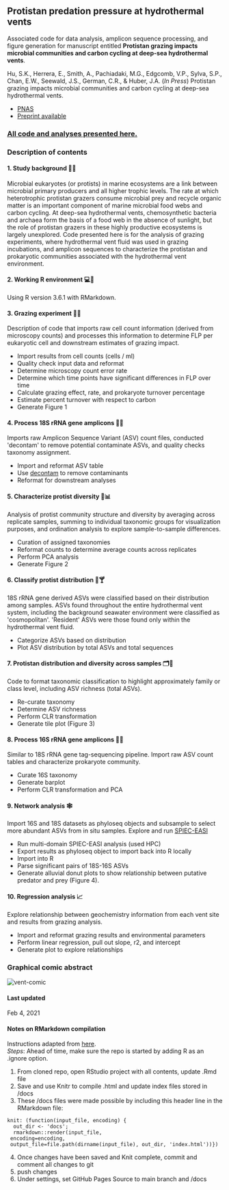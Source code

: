 ## Protistan predation pressure at hydrothermal vents

Associated code for data analysis, amplicon sequence processing, and figure generation for manuscript entitled **Protistan grazing impacts microbial communities and carbon cycling at deep-sea hydrothermal vents**.   

Hu, S.K., Herrera, E., Smith, A., Pachiadaki, M.G., Edgcomb, V.P., Sylva, S.P., Chan, E.W., Seewald, J.S., German, C.R., & Huber, J.A. (_In Press_) Protistan grazing impacts microbial communities and carbon cycling at deep-sea hydrothermal vents.
* [PNAS](https://www.pnas.org/content/118/29/e2102674118)
* [Preprint available](https://www.biorxiv.org/content/10.1101/2021.02.08.430233v1)

### [All code and analyses presented here.](https://shu251.github.io/protist-gordaridge-2021/)

### Description of contents

#### 1. Study background :ocean::volcano:

Microbial eukaryotes (or protists) in marine ecosystems are a link between microbial primary producers and all higher trophic levels. The rate at which heterotrophic protistan grazers consume microbial prey and recycle organic matter is an important component of marine microbial food webs and carbon cycling. At deep-sea hydrothermal vents, chemosynthetic bacteria and archaea form the basis of a food web in the absence of sunlight, but the role of protistan grazers in these highly productive ecosystems is largely unexplored.
Code presented here is for the analysis of grazing experiments, where hydrothermal vent fluid was used in grazing incubations, and amplicon sequences to characterize the protistan and prokaryotic communities associated with the hydrothermal vent environment.

#### 2. Working R environment :computer::yarn:

Using R version 3.6.1 with RMarkdown.

#### 3. Grazing experiment :test_tube::microscope:

Description of code that imports raw cell count information (derived from microscopy counts) and processes this information to determine FLP per eukaryotic cell and downstream estimates of grazing impact.

* Import results from cell counts (cells / ml)
* Quality check input data and reformat
* Determine microscopy count error rate
* Determine which time points have significant differences in FLP over time
* Calculate grazing effect, rate, and prokaryote turnover percentage
* Estimate percent turnover with respect to carbon
* Generate Figure 1

#### 4. Process 18S rRNA gene amplicons :dna::soap:

Imports raw Amplicon Sequence Variant (ASV) count files, conducted 'decontam' to remove potential contaminate ASVs, and quality checks taxonomy assignment.

* Import and reformat ASV table
* Use [decontam](https://microbiomejournal.biomedcentral.com/articles/10.1186/s40168-018-0605-2) to remove contaminants
* Reformat for downstream analyses

#### 5. Characterize protist diversity :toolbox::bar_chart:

Analysis of protist community structure and diversity by averaging across replicate samples, summing to individual taxonomic groups for visualization purposes, and ordination analysis to explore sample-to-sample differences.

* Curation of assigned taxonomies
* Reformat counts to determine average counts across replicates
* Perform PCA analysis
* Generate Figure 2


#### 6. Classify protist distribution :ocean::cocktail:

18S rRNA gene derived ASVs were classified based on their distribution among samples. ASVs found throughout the entire hydrothermal vent system, including the background seawater environment were classified as 'cosmopolitan'. 'Resident' ASVs were those found only within the hydrothermal vent fluid.

* Categorize ASVs based on distribution
* Plot ASV distribution by total ASVs and total sequences

#### 7. Protistan distribution and diversity across samples :card_index_dividers::ocean:
Code to format taxonomic classification to highlight approximately family or class level, including ASV richness (total ASVs).

* Re-curate taxonomy
* Determine ASV richness
* Perform CLR transformation
* Generate tile plot (Figure 3)

#### 8. Process 16S rRNA gene amplicons :microbe::dna:
Similar to 18S rRNA gene tag-sequencing pipeline. Import raw ASV count tables and characterize prokaryote community.

* Curate 16S taxonomy
* Generate barplot
* Perform CLR transformation and PCA

#### 9. Network analysis :spider_web:

Import 16S and 18S datasets as phyloseq objects and subsample to select more abundant ASVs from in situ samples. Explore and run [SPIEC-EASI](https://github.com/zdk123/SpiecEasi)

* Run multi-domain SPIEC-EASI analysis (used HPC)
* Export results as phyloseq object to import back into R locally
* Import into R
* Parse significant pairs of 18S-16S ASVs
* Generate alluvial donut plots to show relationship between putative predator and prey (Figure 4).

#### 10. Regression analysis :chart_with_upwards_trend:

Explore relationship between geochemistry information from each vent site and results from grazing analysis.

* Import and reformat grazing results and environmental parameters
* Perform linear regression, pull out slope, r2, and intercept
* Generate plot to explore relationships

### Graphical comic abstract
![vent-comic](figs/GR-comic-protistsession.jpg)


#### Last updated
Feb 4, 2021


#### Notes on RMarkdown compilation

Instructions adapted from [here](https://resources.github.com/whitepapers/github-and-rstudio/).   
_Steps_:
Ahead of time, make sure the repo is started by adding R as an .ignore option.
1. From cloned repo, open RStudio project with all contents, update .Rmd file
2. Save and use Knitr to compile .html and update index files stored in /docs
3. These /docs files were made possible by including this header line in the RMarkdown file:
```
knit: (function(input_file, encoding) {
  out_dir <- 'docs';
  rmarkdown::render(input_file,
 encoding=encoding,
 output_file=file.path(dirname(input_file), out_dir, 'index.html'))})
```
4. Once changes have been saved and Knit complete, commit and comment all changes to git
5. push changes
6. Under settings, set GitHub Pages Source to main branch and /docs
